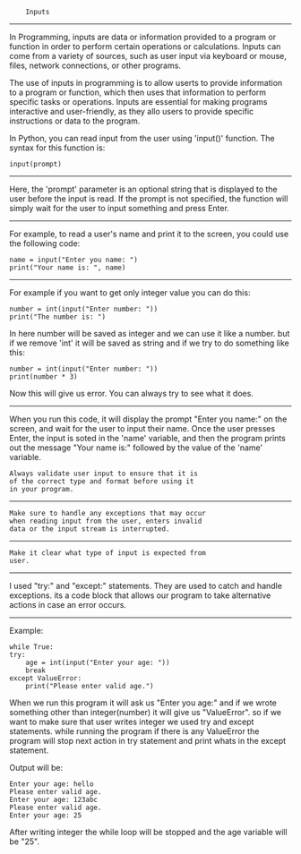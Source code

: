         Inputs

------------------------------------

In Programming, inputs are data or information provided to a program
or function in order to perform certain operations or calculations.
Inputs can come from a variety of sources, such as user input via
keyboard or mouse, files, network connections, or other programs.

The use of inputs in programming is to allow userts to provide 
information to a program or function, which then uses that information
to perform specific tasks or operations. Inputs are essential for 
making programs interactive and user-friendly, as they allo users to
provide specific instructions or data to the program.

In Python, you can read input from the user using 'input()' function.
The syntax for this function is:

    input(prompt)

------------------------------------

Here, the 'prompt' parameter is an optional string that is displayed 
to the user before the input is read. If the prompt is not specified,
the function will simply wait for the user to input something and 
press Enter.

------------------------------------

For example, to read a user's name and print it to the screen, you 
could use the following code:

    name = input("Enter you name: ")
    print("Your name is: ", name)

------------------------------------

For example if you want to get only integer value you can do this:

    number = int(input("Enter number: "))
    print("The number is: ")

In here number will be saved as integer and we can use it like a 
number. but if we remove 'int' it will be saved as string and if
we try to do something like this:

    number = int(input("Enter number: "))
    print(number * 3)

Now this will give us error.
You can always try to see what it does.

------------------------------------

When you run this code, it will display the prompt "Enter you name:"
on the screen, and wait for the user to input their name. Once the 
user presses Enter, the input is soted in the 'name' variable, and
then the program prints out the message "Your name is:" followed by
the value of the 'name' variable.

    Always validate user input to ensure that it is
    of the correct type and format before using it
    in your program.
------------------------------------
    Make sure to handle any exceptions that may occur
    when reading input from the user, enters invalid 
    data or the input stream is interrupted.
------------------------------------
    Make it clear what type of input is expected from
    user.





------------------------------------

I used "try:" and "except:" statements. They are used to catch and handle
exceptions. its a code block that allows our program to take alternative 
actions in case an error occurs.

------------------------------------

Example:

    while True:
    try:
        age = int(input("Enter your age: "))
        break
    except ValueError:
        print("Please enter valid age.")

When we run this program it will ask us "Enter you age:" and if we wrote
something other than integer(number) it will give us "ValueError". so if
we want to make sure that user writes integer we used try and except 
statements. while running the program if there is any ValueError the 
program will stop next action in try statement and print whats in the 
except statement.

Output will be:

    Enter your age: hello
    Please enter valid age.
    Enter your age: 123abc
    Please enter valid age.
    Enter your age: 25

After writing integer the while loop will be stopped and the age variable
will be "25".

